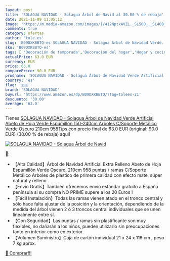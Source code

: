 ```yaml
---
layout: post
title: 'SOLAGUA NAVIDAD - Solagua Árbol de Navid al 30.00 % de rebaja'
date: 2021-11-09 11:05:12
image: 'https://m.media-amazon.com/images/I/412NptxAVZL._SL500_._SL400_.jpg'
comments: true
category: ofertas
author: 'tole.es'
slug: 'B09DXKBBTQ-es SOLAGUA NAVIDAD - Solagua Árbol de Navidad Verde...'
sku: 'B09DXKBBTQ-es'
tags: [ 'Decoración de temporada','Decoración del hogar','Hogar y cocina','navidad','solagua navidad','Árboles de navidad', ]
actualPrice: 63.0 EUR
currency: EUR
price: 63.0
comparePrice: 90.0 EUR
prodname: 'SOLAGUA NAVIDAD - Solagua Árbol de Navidad Verde Artificial Abeto de Hoja Verde Espumillón 150-240cm Arboles C/Soporte Metálico  Verde Oscuro  210cm 958Tips '
country: 'es'
flag: '🇪🇸'
brand: 'SOLAGUA NAVIDAD'
buyurl: 'https://www.amazon.es/dp/B09DXKBBTQ/?tag=tolees-21'
descuento: '30.00'
average: '63.0'
---
```


Tienes [SOLAGUA NAVIDAD - Solagua Árbol de Navidad Verde Artificial Abeto de Hoja Verde Espumillón 150-240cm Arboles C/Soporte Metálico  Verde Oscuro  210cm 958Tips ](https://www.amazon.es/dp/B09DXKBBTQ/?tag=tolees-21) con precio final de  63.0 EUR (original: 90.0 EUR) (30.00 %  de rebaja) aqui!

[![SOLAGUA NAVIDAD - Solagua Árbol de Navid](https://m.media-amazon.com/images/I/412NptxAVZL._SL500_._SL400_.jpg)](https://www.amazon.es/dp/B09DXKBBTQ/?tag=tolees-21)

🔎:

- 【Alta Calidad】Árbol de Navidad Artificial Extra Relleno Abeto de Hoja Espumillón Verde Oscuro, 210cm 958 puntas / ramas C/Soporte Metálico Arboles de plástico de primera calidad con efecto mate, súper natural y relleno
- 【Envio Gratis】También ofrecemos envío estándar gratuito a España península si su compra NO PRIME supere a los 20 Euros !
- 【Fácil Instalación】Todas las ramas vienen atado en el tronco central y sólo hace falta ajustar de la posición y la orientación, dependiendo de la medida del árbol vienen 2 ó 3 troncos central individuales que se unen linealmente entre sí.
- 【Con Seguridad】Las puntas / ramas sin plastificante son muy flexibles, no dañarán a los niños, pueden utilizarlo sin preocupaciones tanto en interior como en exterior.
- 【Volumen Suministro】Caja de cartón individual 21 x 24 x 118 cm , peso 7 kg aprox.

[🛒 Comprar!!!](https://www.amazon.es/dp/B09DXKBBTQ/?tag=tolees-21)
